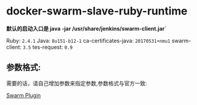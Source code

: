 # docker-swarm-slave-ruby-runtime

**默认的启动入口是 java -jar /usr/share/jenkins/swarm-client.jar`**

Ruby: `2.4.1`
Java: `8u151-b12-1`
ca-certificates-java: `20170531+nmu1`
swarm-client: `3.5`
tes-request: `0.9`

## 参数格式:

需要的话，请自己增加参数来指定参数,参数格式与官方一致:

[Swarm Plugin](https://wiki.jenkins-ci.org/display/JENKINS/Swarm+Plugin)
